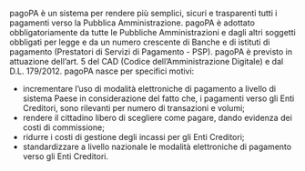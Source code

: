pagoPA è un sistema per rendere più semplici, sicuri e trasparenti tutti i pagamenti verso la Pubblica Amministrazione. pagoPA è adottato obbligatoriamente da tutte le Pubbliche Amministrazioni e dagli altri soggetti obbligati per legge e da un numero crescente di Banche e di istituti di pagamento (Prestatori di Servizi di Pagamento - PSP). pagoPA è previsto in attuazione dell’art. 5 del CAD (Codice dell’Amministrazione Digitale) e dal D.L. 179/2012. pagoPA nasce per specifici motivi:

- incrementare l’uso di modalità elettroniche di pagamento a livello di sistema Paese in considerazione del fatto che, i pagamenti verso gli Enti Creditori, sono rilevanti per numero di transazioni e volumi;
- rendere il cittadino libero di scegliere come pagare, dando evidenza dei costi di commissione;
- ridurre i costi di gestione degli incassi per gli Enti Creditori;
- standardizzare a livello nazionale le modalità elettroniche di pagamento verso gli Enti Creditori.